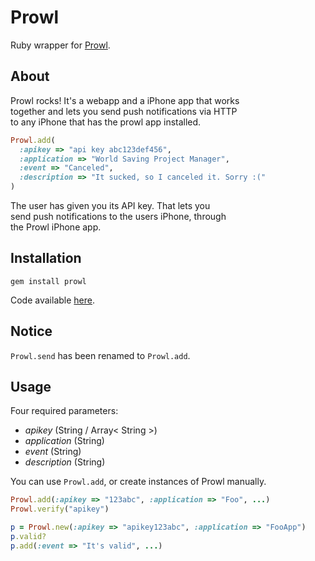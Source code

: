 # Prowl

Ruby wrapper for [Prowl](http://www.prowlapp.com/).

## About
 
Prowl rocks! It's a webapp and a iPhone app that works  
together and lets you send push notifications via HTTP  
to any iPhone that has the prowl app installed.  

```` ruby
Prowl.add(
  :apikey => "api key abc123def456",
  :application => "World Saving Project Manager",
  :event => "Canceled",
  :description => "It sucked, so I canceled it. Sorry :("
)
````

The user has given you its API key. That lets you  
send push notifications to the users iPhone, through  
the Prowl iPhone app.  

## Installation
 
    gem install prowl
    
Code available [here](http://github.com/augustl/ruby-prowl/tree).
 
## Notice

`Prowl.send` has been renamed to `Prowl.add`.

## Usage
  
Four required parameters:
    
- *apikey* (String / Array< String >)
- *application* (String)
- *event* (String)
- *description* (String)
    
You can use `Prowl.add`, or create instances of Prowl manually.

```` ruby
Prowl.add(:apikey => "123abc", :application => "Foo", ...)
Prowl.verify("apikey")

p = Prowl.new(:apikey => "apikey123abc", :application => "FooApp")
p.valid?
p.add(:event => "It's valid", ...)
````
